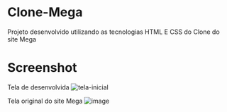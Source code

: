 # Clone-Mega

Projeto desenvolvido utilizando as tecnologias HTML E CSS do Clone do site Mega

# Screenshot
Tela de desenvolvida
![tela-inicial](https://user-images.githubusercontent.com/12920246/110007459-736a9d80-7cf9-11eb-8e60-0cea26b62d41.png)

Tela original do site Mega
![image](https://user-images.githubusercontent.com/12920246/110007969-fd1a6b00-7cf9-11eb-896a-a70ecb937ece.png)
